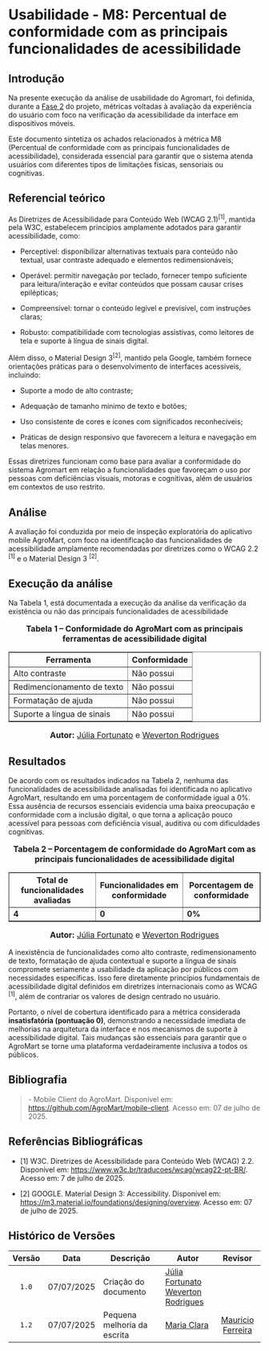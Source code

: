 # Usabilidade - M8: Percentual de conformidade com as principais funcionalidades de acessibilidade

## Introdução

Na presente execução da análise de usabilidade do Agromart, foi definida, durante a [Fase 2](https://fcte-qualidade-de-software-1.github.io/2025-1-T01--Betty-Snyder/gqm/gqm/#selecao-das-metricas) do projeto, métricas voltadas à avaliação da experiência do usuário com foco na verificação da acessibilidade da interface em dispositivos móveis.

Este documento sintetiza os achados relacionados à métrica M8 (Percentual de conformidade com as principais funcionalidades de acessibilidade), considerada essencial para garantir que o sistema atenda usuários com diferentes tipos de limitações físicas, sensoriais ou cognitivas.

## Referencial teórico 

As Diretrizes de Acessibilidade para Conteúdo Web (WCAG 2.1)<sup>[1]</sup>, mantida pela W3C, estabelecem princípios amplamente adotados para garantir acessibilidade, como:

- Perceptível: disponibilizar alternativas textuais para conteúdo não textual, usar contraste adequado e elementos redimensionáveis;

- Operável: permitir navegação por teclado, fornecer tempo suficiente para leitura/interação e evitar conteúdos que possam causar crises epilépticas;

- Compreensível: tornar o conteúdo legível e previsível, com instruções claras;

- Robusto: compatibilidade com tecnologias assistivas, como leitores de tela e suporte à língua de sinais digital.

Além disso, o Material Design 3<sup>[2]</sup>, mantido pela Google, também fornece orientações práticas para o desenvolvimento de interfaces acessíveis, incluindo:

- Suporte a modo de alto contraste;

- Adequação de tamanho mínimo de texto e botões;

- Uso consistente de cores e ícones com significados reconhecíveis;

- Práticas de design responsivo que favorecem a leitura e navegação em telas menores.

Essas diretrizes funcionam como base para avaliar a conformidade do sistema Agromart em relação a funcionalidades que favoreçam o uso por pessoas com deficiências visuais, motoras e cognitivas, além de usuários em contextos de uso restrito.

## Análise

A avaliação foi conduzida por meio de inspeção exploratória do aplicativo mobile AgroMart, com foco na identificação das funcionalidades de acessibilidade amplamente recomendadas por diretrizes como o WCAG 2.2 <sup>[1]</sup> e o Material Design 3 <sup>[2]</sup>.

## Execução da análise

Na Tabela 1, está documentada a execução da análise da verificação da existência ou não das principais funcionalidades de acessibilidade 

<div style="text-align: center">

  <font size="3">
    <p><b>Tabela 1 – Conformidade do AgroMart com as principais ferramentas de acessibilidade digital</b></p>
  </font>

  <table border="1" cellpadding="6" cellspacing="0">
    <thead>
      <tr>
        <th>Ferramenta</th>
        <th>Conformidade</th>
      </tr>
    </thead>
    <tbody>
      <tr>
        <td>Alto contraste</td>
        <td>Não possui</td>
      </tr>
      <tr>
        <td>Redimencionamento de texto</td>
        <td>Não possui</td>
      </tr>
      <tr>
        <td>Formatação de ajuda</td>
        <td>Não possui</td>
      </tr>
      <tr>
        <td>Suporte a língua de sinais</td>
        <td>Não possui</td>
      </tr>
    </tbody>
  </table>

  <font size="3">
    <p><b>Autor:</b> <a href="https://github.com/julia-fortunato" target="_blank">Júlia Fortunato</a> e <a href="https://github.com/vevetin" target="_blank">Weverton Rodrigues</a></p>
  </font>

</div>

## Resultados

De acordo com os resultados indicados na Tabela 2, nenhuma das funcionalidades de acessibilidade analisadas foi identificada no aplicativo AgroMart, resultando em uma porcentagem de conformidade igual a 0%. Essa ausência de recursos essenciais evidencia uma baixa preocupação e conformidade com a inclusão digital, o que torna a aplicação pouco acessível para pessoas com deficiência visual, auditiva ou com dificuldades cognitivas.


<div style="text-align: center">

  <font size="3">
    <p><b>Tabela 2 – Porcentagem de conformidade do AgroMart com as principais funcionalidades de acessibilidade digital</b></p>
  </font>

  <table border="1" cellpadding="6" cellspacing="0">
    <thead>
      <tr>
        <th>Total de funcionalidades avaliadas</th>
        <th>Funcionalidades em conformidade</th>
        <th>Porcentagem de conformidade</th>
      </tr>
    </thead>
    <tbody>
      <tr>
        <td><b>4</b></td>
        <td><b>0</b></td>
        <td><b>0%</b></td>
      </tr>
    </tbody>
  </table>

  <font size="3">
    <p><b>Autor:</b> <a href="https://github.com/julia-fortunato" target="_blank">Júlia Fortunato</a> e <a href="https://github.com/vevetin" target="_blank">Weverton Rodrigues</a></p>
  </font>

</div>

A inexistência de funcionalidades como alto contraste, redimensionamento de texto, formatação de ajuda contextual e suporte a língua de sinais compromete seriamente a usabilidade da aplicação por públicos com necessidades específicas. Isso fere diretamente princípios fundamentais de acessibilidade digital definidos em diretrizes internacionais como as WCAG <sup>[1]</sup>, além de contrariar os valores de design centrado no usuário.

Portanto, o nível de cobertura identificado para a métrica considerada **insatisfatória (pontuação 0)**, demonstrando a necessidade imediata de melhorias na arquitetura da interface e nos mecanismos de suporte à acessibilidade digital. Tais mudanças são essenciais para garantir que o AgroMart se torne uma plataforma verdadeiramente inclusiva a todos os públicos.

## Bibliografia

> \- Mobile Client do AgroMart. Disponível em: <https://github.com/AgroMart/mobile-client>. Acesso em: 07 de julho de 2025.

## Referências Bibliográficas

- [1] W3C. Diretrizes de Acessibilidade para Conteúdo Web (WCAG) 2.2. Disponível em: <https://www.w3c.br/traducoes/wcag/wcag22-pt-BR/>. Acesso em: 7 de julho de 2025.

- [2] GOOGLE. Material Design 3: Accessibility. Disponível em: https://m3.material.io/foundations/designing/overview. Acesso em: 07 de julho de 2025.

## Histórico de Versões

|Versão|Data|Descrição|Autor|Revisor|
|:----:|----|---------|-----|:-------:|
|`1.0`|07/07/2025|Criação do documento| [Júlia Fortunato](https://github.com/julia-fortunato) <br> [Weverton Rodrigues](https://github.com/vevetin) ||
|`1.2`|07/07/2025|Pequena melhoria da escrita|[Maria Clara](https://github.com/Oleari19)| [Maurício Ferreira](https://github.com/mauricio-araujoo) |